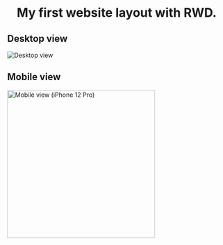 <h1 align='center'>My first website layout with RWD.</h1>

## Desktop view
![Desktop view](https://user-images.githubusercontent.com/52010727/221892580-c8f6d670-d581-43e2-8ed5-2ca920f68f83.png)


## Mobile view
<img src="https://user-images.githubusercontent.com/52010727/221892603-85d40225-ecca-4cba-bf4c-ae54a0881aa3.png" alt="Mobile view (iPhone 12 Pro)" width="340"/>

